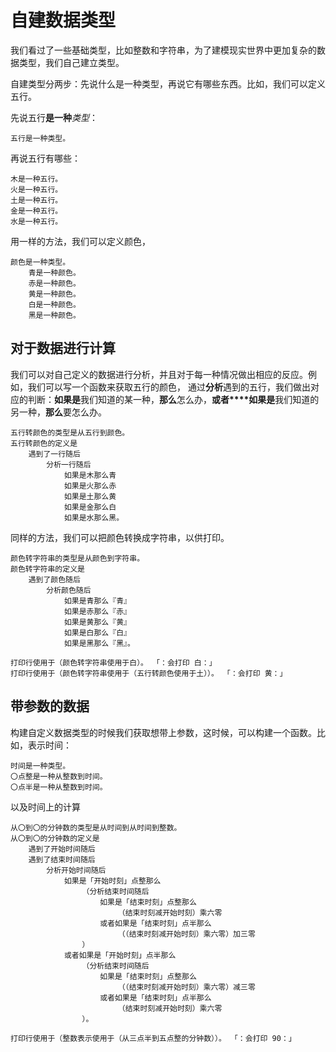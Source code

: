 # 自建数据类型

我们看过了一些基础类型，比如整数和字符串，为了建模现实世界中更加复杂的数据类型，我们自己建立类型。

自建类型分两步：先说什么是一种类型，再说它有哪些东西。比如，我们可以定义五行。

先说五行**是一种***类型*：
```
五行是一种类型。
```

再说五行有哪些：
```
木是一种五行。
火是一种五行。
土是一种五行。
金是一种五行。
水是一种五行。
```

用一样的方法，我们可以定义颜色，
```
颜色是一种类型。
    青是一种颜色。
    赤是一种颜色。
    黄是一种颜色。
    白是一种颜色。
    黑是一种颜色。
```

## 对于数据进行计算

我们可以对自己定义的数据进行分析，并且对于每一种情况做出相应的反应。例如，我们可以写一个函数来获取五行的颜色，
通过**分析**遇到的五行，我们做出对应的判断：**如果是**我们知道的某一种，**那么**怎么办，**或者****如果是**我们知道的另一种，**那么**要怎么办。

```
五行转颜色的类型是从五行到颜色。
五行转颜色的定义是
    遇到了一行随后
        分析一行随后
            如果是木那么青
            如果是火那么赤
            如果是土那么黄
            如果是金那么白
            如果是水那么黑。
```

同样的方法，我们可以把颜色转换成字符串，以供打印。

```
颜色转字符串的类型是从颜色到字符串。
颜色转字符串的定义是
    遇到了颜色随后
        分析颜色随后
            如果是青那么『青』
            如果是赤那么『赤』
            如果是黄那么『黄』
            如果是白那么『白』
            如果是黑那么『黑』。

打印行使用于（颜色转字符串使用于白）。 「：会打印 白：」
打印行使用于（颜色转字符串使用于（五行转颜色使用于土））。 「：会打印 黄：」
```



## 带参数的数据

构建自定义数据类型的时候我们获取想带上参数，这时候，可以构建一个函数。比如，表示时间：

```
时间是一种类型。
〇点整是一种从整数到时间。
〇点半是一种从整数到时间。
```

以及时间上的计算


```
从〇到〇的分钟数的类型是从时间到从时间到整数。
从〇到〇的分钟数的定义是
    遇到了开始时间随后
    遇到了结束时间随后
        分析开始时间随后
            如果是「开始时刻」点整那么
                （分析结束时间随后
                    如果是「结束时刻」点整那么
                        （结束时刻减开始时刻）乘六零
                    或者如果是「结束时刻」点半那么
                        （（结束时刻减开始时刻）乘六零）加三零
                ）
            或者如果是「开始时刻」点半那么
                （分析结束时间随后
                    如果是「结束时刻」点整那么
                        （（结束时刻减开始时刻）乘六零）减三零
                    或者如果是「结束时刻」点半那么
                        （结束时刻减开始时刻）乘六零
                ）。

打印行使用于（整数表示使用于（从三点半到五点整的分钟数））。 「：会打印 90：」
```


